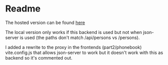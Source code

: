 # Readme

The hosted version can be found [here](https://phonebook-wandering-glade-9372.fly.dev/)

The local version only works if this backend is used but not when json-server is used
(the paths don't match /api/persons vs /persons).

I added a rewrite to the proxy in the frontends (part2/phonebook) vite.config.js that allows json-server to work but it doesn't work with this as backend so it's commented out.
